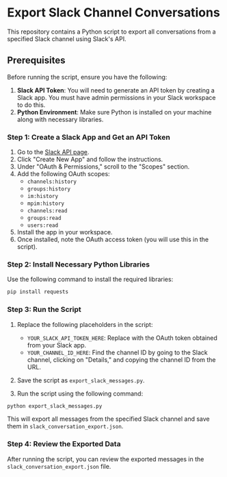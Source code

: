 # Export Slack Channel Conversations

This repository contains a Python script to export all conversations from a specified Slack channel using Slack's API.

## Prerequisites

Before running the script, ensure you have the following:

1. **Slack API Token**: You will need to generate an API token by creating a Slack app. You must have admin permissions in your Slack workspace to do this.
2. **Python Environment**: Make sure Python is installed on your machine along with necessary libraries.

### Step 1: Create a Slack App and Get an API Token

1. Go to the [Slack API page](https://api.slack.com/apps).
2. Click "Create New App" and follow the instructions.
3. Under "OAuth & Permissions," scroll to the "Scopes" section.
4. Add the following OAuth scopes:
   - `channels:history`
   - `groups:history`
   - `im:history`
   - `mpim:history`
   - `channels:read`
   - `groups:read`
   - `users:read`
5. Install the app in your workspace.
6. Once installed, note the OAuth access token (you will use this in the script).

### Step 2: Install Necessary Python Libraries

Use the following command to install the required libraries:

```bash
pip install requests
```

### Step 3: Run the Script

1. Replace the following placeholders in the script:
   - `YOUR_SLACK_API_TOKEN_HERE`: Replace with the OAuth token obtained from your Slack app.
   - `YOUR_CHANNEL_ID_HERE`: Find the channel ID by going to the Slack channel, clicking on "Details," and copying the channel ID from the URL.
   
2. Save the script as `export_slack_messages.py`.

3. Run the script using the following command:

```bash
python export_slack_messages.py
```

This will export all messages from the specified Slack channel and save them in `slack_conversation_export.json`.

### Step 4: Review the Exported Data

After running the script, you can review the exported messages in the `slack_conversation_export.json` file.
